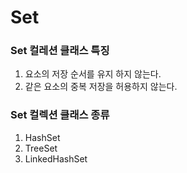 # Set

### Set 컬레션 클래스 특징   
1) 요소의 저장 순서를 유지 하지 않는다.   
2) 같은 요소의 중복 저장을 허용하지 않는다.   

### Set 컬렉션 클래스 종류   
1) HashSet      
2) TreeSet   
3) LinkedHashSet   
